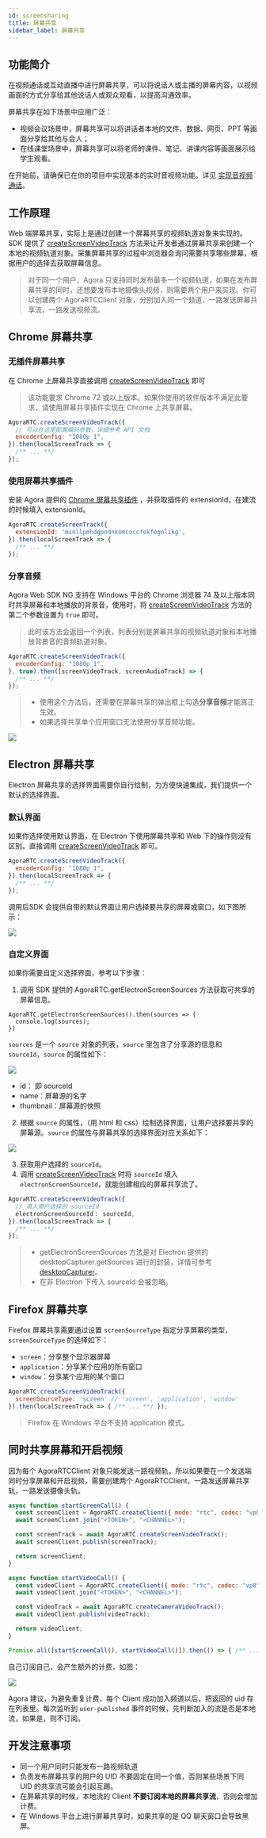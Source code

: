 ```yaml
---
id: screensharing
title: 屏幕共享
sidebar_label: 屏幕共享
---
```


## 功能简介
在视频通话或互动直播中进行屏幕共享，可以将说话人或主播的屏幕内容，以视频画面的方式分享给其他说话人或观众观看，以提高沟通效率。

屏幕共享在如下场景中应用广泛：
- 视频会议场景中，屏幕共享可以将讲话者本地的文件、数据、网页、PPT 等画面分享给其他与会人；
- 在线课堂场景中，屏幕共享可以将老师的课件、笔记、讲课内容等画面展示给学生观看。

在开始前，请确保已在你的项目中实现基本的实时音视频功能。详见 [实现音视频通话](basic_call.md)。

## 工作原理

Web 端屏幕共享，实际上是通过创建一个屏幕共享的视频轨道对象来实现的。SDK 提供了 [createScreenVideoTrack](/api/cn/interfaces/iagorartc.html#createscreenvideotrack) 方法来让开发者通过屏幕共享来创建一个本地的视频轨道对象。采集屏幕共享的过程中浏览器会询问需要共享哪些屏幕，根据用户的选择去获取屏幕信息。


> 对于同一个用户，Agora 只支持同时发布最多一个视频轨道，如果在发布屏幕共享的同时，还想要发布本地摄像头视频，则需要两个用户来实现。你可以创建两个 AgoraRTCClient 对象，分别加入同一个频道，一路发送屏幕共享流，一路发送视频流。

## Chrome 屏幕共享

### 无插件屏幕共享

在 Chrome 上屏幕共享直接调用 [createScreenVideoTrack](/api/cn/interfaces/iagorartc.html#createscreenvideotrack) 即可

> 该功能要求 Chrome 72 或以上版本。如果你使用的软件版本不满足此要求，请使用屏幕共享插件实现在 Chrome 上共享屏幕。

```js
AgoraRTC.createScreenVideoTrack({
  // 可以在这里配置编码参数，详细参考 API 文档
  encoderConfig: "1080p_1",
}).then(localScreenTrack => {
  /** ... **/
});
```

### 使用屏幕共享插件
安装 Agora 提供的 [Chrome 屏幕共享插件](https://docs.agora.io/cn/Interactive%20Broadcast/chrome_screensharing_plugin) ，并获取插件的 extensionId，在建流的时候填入 extensionId。

```js
AgoraRTC.createScreenTrack({
  extensionId: 'minllpmhdgpndnkomcoccfekfegnlikg',
}).then(localScreenTrack => {
  /** ... **/
});

```

### 分享音频
Agora Web SDK NG 支持在 Windows 平台的 Chrome 浏览器 74 及以上版本同时共享屏幕和本地播放的背景音，使用时，将 [createScreenVideoTrack](/api/cn/interfaces/iagorartc.html#createscreenvideotrack) 方法的第二个参数设置为 `true` 即可。

> 此时该方法会返回一个列表，列表分别是屏幕共享的视频轨道对象和本地播放背景音的音频轨道对象。

```js
AgoraRTC.createScreenVideoTrack({
  encoderConfig: "1080p_1",
}, true).then([screenVideoTrack, screenAudioTrack] => {
  /** ... **/
});
```

> - 使用这个方法后，还需要在屏幕共享的弹出框上勾选**分享音频**才能真正生效。
> - 如果选择共享单个应用窗口无法使用分享音频功能。

![](assets/screenaudio.png)

## Electron 屏幕共享
Electron 屏幕共享的选择界面需要你自行绘制，为方便快速集成，我们提供一个默认的选择界面。

### 默认界面
如果你选择使用默认界面，在 Electron 下使用屏幕共享和 Web 下的操作则没有区别。直接调用 [createScreenVideoTrack](/api/cn/interfaces/iagorartc.html#createscreenvideotrack) 即可。

```js
AgoraRTC.createScreenVideoTrack({
  encoderConfig: "1080p_1",
}).then(localScreenTrack => {
  /** ... **/
});
```

调用后SDK 会提供自带的默认界面让用户选择要共享的屏幕或窗口，如下图所示：

![](assets/electron.png)

### 自定义界面
如果你需要自定义选择界面，参考以下步骤：
1. 调用 SDK 提供的 AgoraRTC.getElectronScreenSources 方法获取可共享的屏幕信息。
```
AgoraRTC.getElectronScreenSources().then(sources => {
  console.log(sources);
})
```
`sources` 是一个 `source` 对象的列表，`source` 里包含了分享源的信息和 `sourceId`，`source` 的属性如下：

![](assets/source.png)

- id： 即 sourceId
- name：屏幕源的名字
- thumbnail：屏幕源的快照

2. 根据 `source` 的属性，（用 html 和 css）绘制选择界面，让用户选择要共享的屏幕源。`source` 的属性与屏幕共享的选择界面对应关系如下：

![](assets/electron2.png)

3. 获取用户选择的 `sourceId`。
4. 调用  [createScreenVideoTrack](/api/cn/interfaces/iagorartc.html#createscreenvideotrack) 时将 `sourceId` 填入 `electronScreenSourceId`，就能创建相应的屏幕共享流了。

``` javascript
AgoraRTC.createScreenVideoTrack({
  // 填入用户选择的 sourceId
  electronScreenSourceId： sourceId,
}).then(localScreenTrack => {
  /** ... **/
});
```

> - getElectronScreenSources 方法是对 Electron 提供的 desktopCapturer.getSources 进行的封装，详情可参考 [desktopCapturer](https://electronjs.org/docs/api/desktop-capturer)。
> - 在非 Electron 下传入 sourceId 会被忽略。

## Firefox 屏幕共享

Firefox 屏幕共享需要通过设置 `screenSourceType` 指定分享屏幕的类型，`screenSourceType` 的选择如下：
- `screen`：分享整个显示器屏幕
- `application`：分享某个应用的所有窗口
- `window`：分享某个应用的某个窗口

```js
AgoraRTC.createScreenVideoTrack({
  screenSourceType: 'screen' // 'screen', 'application', 'window'
}).then(localScreenTrack => { /** ... **/ });
```
> Firefox 在 Windows 平台不支持 application 模式。

## 同时共享屏幕和开启视频
因为每个 AgoraRTCClient 对象只能发送一路视频轨，所以如果要在一个发送端同时分享屏幕和开启视频，需要创建两个 AgoraRTCClient，一路发送屏幕共享轨，一路发送摄像头轨。

```js
async function startScreenCall() {
  const screenClient = AgoraRTC.createClient({ mode: "rtc", codec: "vp8" });
  await screenClient.join("<TOKEN>", "<CHANNEL>");

  const screenTrack = await AgoraRTC.createScreenVideoTrack();
  await screenClient.publish(screenTrack);

  return screenClient;
}

async function startVideoCall() {
  const videoClient = AgoraRTC.createClient({ mode: "rtc", codec: "vp8" });
  await videoClient.join("<TOKEN>", "<CHANNEL>");

  const videoTrack = await AgoraRTC.createCameraVideoTrack();
  await videoClient.publish(videoTrack);

  return videoClient;
}

Promise.all([startScreenCall(), startVideoCall()]).then(() => { /** ... **/ });
```
自己订阅自己，会产生额外的计费，如图：

![](assets/subscribe_screen.png)

Agora 建议，为避免重复计费，每个 Client 成功加入频道以后，把返回的 uid 存在列表里。每次监听到 `user-published` 事件的时候，先判断加入的流是否是本地流，如果是，则不订阅。

## 开发注意事项

- 同一个用户同时只能发布一路视频轨道
- 负责发布屏幕共享的用户的 UID 不要固定在同一个值，否则某些场景下同 UID 的共享流可能会引起互踢。
- 在屏幕共享的时候，本地流的 Client **不要订阅本地的屏幕共享流**，否则会增加计费。
- 在 Windows 平台上进行屏幕共享时，如果共享的是 QQ 聊天窗口会导致黑屏。